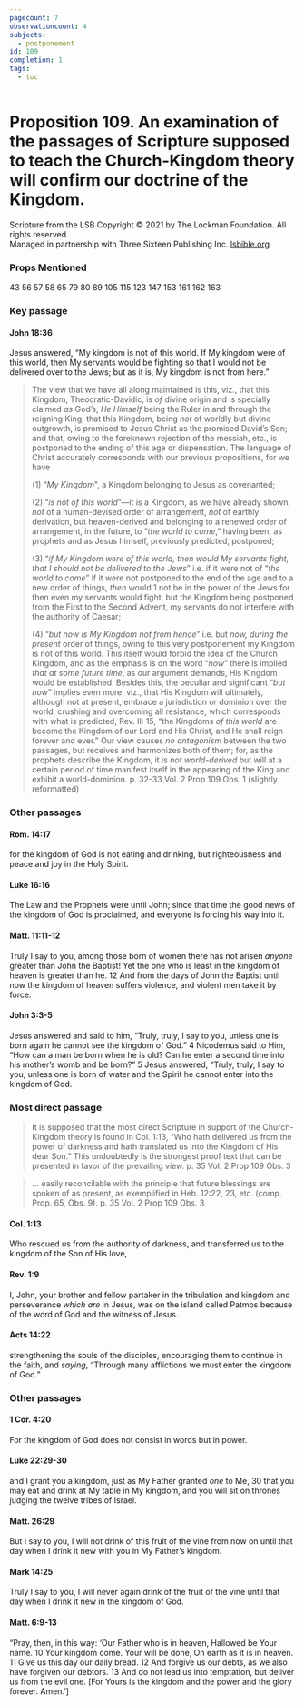 ```yaml
---
pagecount: 7
observationcount: 4
subjects:
  - postponement
id: 109
completion: 1
tags:
  - toc
---
```

# Proposition 109. An examination of the passages of Scripture supposed to teach the Church-Kingdom theory will confirm our doctrine of the Kingdom.

Scripture from the LSB
Copyright © 2021 by The Lockman Foundation. All rights reserved.  
Managed in partnership with Three Sixteen Publishing Inc. [lsbible.org](https://www.lsbible.org/)
### Props Mentioned
43 56 57 58 65 79 80 89 105 115 123 147 153 161 162 163
### Key passage

#### John 18:36
Jesus answered, “My kingdom is not of this world. If My kingdom were of this world, then My servants would be fighting so that I would not be delivered over to the Jews; but as it is, My kingdom is not from here.”

>The view that we have all along maintained is this, viz., that this Kingdom, Theocratic-Davidic, is *of* divine origin and is specially claimed *as* God’s, *He Himself* being the Ruler in and through the reigning King; that this Kingdom, being *not* of worldly but divine outgrowth, is promised to Jesus Christ as the promised David’s Son; and that, owing to the foreknown rejection of the messiah, etc., is postponed to the ending of this age or dispensation. The language of Christ accurately corresponds with our previous propositions, for we have 
>
>(1) “*My Kingdom*", a Kingdom belonging to Jesus as covenanted; 
>
>(2) “*is not of this world*”—it is a Kingdom, as we have already shown, *not* of a human-devised order of arrangement, *not* of earthly derivation, but heaven-derived and belonging to a renewed order of arrangement, in the future, to “*the world to come*,” having been, as prophets and as Jesus himself, previously predicted, postponed; 
>
>(3) “*if My Kingdom were of this world, then would My servants fight, that I should not be delivered to the Jews*” i.e. if it were not of “*the world to come*” if it were not postponed to the end of the age and to a new order of things, *then* would 1 not be in the power of the Jews for then even my servants would fight, but the Kingdom being postponed from the First to the Second Advent, my servants do not interfere with the authority of Caesar; 
>
>(4) “*but now is My Kingdom not from hence*” i.e. but *now, during the present* order of things, owing to this very postponement my Kingdom is not of this world. This itself would forbid the idea of the Church Kingdom, and as the emphasis is on the word “*now*” there is implied *that at some future time*, as our argument demands, His Kingdom would be established. Besides this, the peculiar and significant “*but now*” implies even more, viz., that His Kingdom will ultimately, although not at present, embrace a jurisdiction or dominion over the world, crushing and overcoming all resistance, which corresponds with what is predicted, Rev. II: 15, “the Kingdoms *of this world* are become the Kingdom of our Lord and His Christ, and He shall reign forever and ever.” Our view causes *no antagonism* between the two passages, but receives and harmonizes both of them; for, as the prophets describe the Kingdom, it is *not world-derived* but will at a certain period of time manifest itself in the appearing of the King and exhibit a world-dominion.
>p. 32-33 Vol. 2 Prop 109 Obs. 1 (slightly reformatted)

### Other passages
#### Rom. 14:17
for the kingdom of God is not eating and drinking, but righteousness and peace and joy in the Holy Spirit.
#### Luke 16:16
The Law and the Prophets were until John; since that time the good news of the kingdom of God is proclaimed, and everyone is forcing his way into it.
#### Matt. 11:11-12
Truly I say to you, among those born of women there has not arisen _anyone_ greater than John the Baptist! Yet the one who is least in the kingdom of heaven is greater than he. 12 And from the days of John the Baptist until now the kingdom of heaven suffers violence, and violent men take it by force.
#### John 3:3-5
Jesus answered and said to him, “Truly, truly, I say to you, unless one is born again he cannot see the kingdom of God.” 4 Nicodemus said to Him, “How can a man be born when he is old? Can he enter a second time into his mother’s womb and be born?” 5 Jesus answered, “Truly, truly, I say to you, unless one is born of water and the Spirit he cannot enter into the kingdom of God.
### Most direct passage
>It is supposed that the most direct Scripture in support of the Church-Kingdom theory is found in Col. 1:13, “Who hath delivered us from the power of darkness and hath translated us into the Kingdom of His dear Son.” This undoubtedly is the strongest proof text that can be presented in favor of the prevailing view.
>p. 35 Vol. 2 Prop 109 Obs. 3

>... easily reconcilable with the principle that future blessings are spoken of as present, as exemplified in Heb. 12:22, 23, etc. (comp. Prop. 65, Obs. 9).
>p. 35 Vol. 2 Prop 109 Obs. 3

#### Col. 1:13
Who rescued us from the authority of darkness, and transferred us to the kingdom of the Son of His love,
#### Rev. 1:9
I, John, your brother and fellow partaker in the tribulation and kingdom and perseverance _which are_ in Jesus, was on the island called Patmos because of the word of God and the witness of Jesus.
#### Acts 14:22
strengthening the souls of the disciples, encouraging them to continue in the faith, and _saying_, “Through many afflictions we must enter the kingdom of God.”
### Other passages
#### 1 Cor. 4:20
For the kingdom of God does not consist in words but in power.
#### Luke 22:29-30
and I grant you a kingdom, just as My Father granted _one_ to Me, 30 that you may eat and drink at My table in My kingdom, and you will sit on thrones judging the twelve tribes of Israel.
#### Matt. 26:29
But I say to you, I will not drink of this fruit of the vine from now on until that day when I drink it new with you in My Father’s kingdom.
#### Mark 14:25
Truly I say to you, I will never again drink of the fruit of the vine until that day when I drink it new in the kingdom of God.
#### Matt. 6:9-13
“Pray, then, in this way:
‘Our Father who is in heaven,
Hallowed be Your name.
10 Your kingdom come.
Your will be done,
On earth as it is in heaven.
11 Give us this day our daily bread.
12 And forgive us our debts, as we also have forgiven our debtors.
13 And do not lead us into temptation, but deliver us from the evil one. [For Yours is the kingdom and the power and the glory forever. Amen.’]


